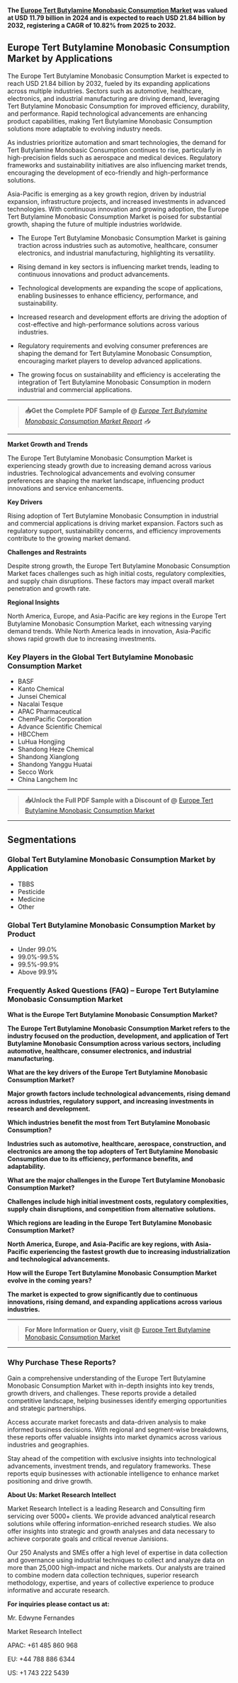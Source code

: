 <p><strong>The <a href="https://www.marketresearchintellect.com/download-sample/?rid=415761&amp;utm_source=Pulse-April-Europe&amp;utm_medium=852">Europe Tert Butylamine Monobasic Consumption Market</a> was valued at USD 11.79 billion in 2024 and is expected to reach USD 21.84 billion by 2032, registering a CAGR of 10.82% from 2025 to 2032.</strong></p><h2>Europe Tert Butylamine Monobasic Consumption Market by Applications&nbsp;</h2><p><p>The Europe Tert Butylamine Monobasic Consumption Market is expected to reach USD 21.84 billion by 2032, fueled by its expanding applications across multiple industries. Sectors such as automotive, healthcare, electronics, and industrial manufacturing are driving demand, leveraging Tert Butylamine Monobasic Consumption for improved efficiency, durability, and performance. Rapid technological advancements are enhancing product capabilities, making Tert Butylamine Monobasic Consumption solutions more adaptable to evolving industry needs.</p><p>As industries prioritize automation and smart technologies, the demand for Tert Butylamine Monobasic Consumption continues to rise, particularly in high-precision fields such as aerospace and medical devices. Regulatory frameworks and sustainability initiatives are also influencing market trends, encouraging the development of eco-friendly and high-performance solutions.</p><p>Asia-Pacific is emerging as a key growth region, driven by industrial expansion, infrastructure projects, and increased investments in advanced technologies. With continuous innovation and growing adoption, the Europe Tert Butylamine Monobasic Consumption Market is poised for substantial growth, shaping the future of multiple industries worldwide.</p></p><ul><li><p>The Europe Tert Butylamine Monobasic Consumption Market is gaining traction across industries such as automotive, healthcare, consumer electronics, and industrial manufacturing, highlighting its versatility.</p></li><li><p>Rising demand in key sectors is influencing market trends, leading to continuous innovations and product advancements.</p></li><li><p>Technological developments are expanding the scope of applications, enabling businesses to enhance efficiency, performance, and sustainability.</p></li><li><p>Increased research and development efforts are driving the adoption of cost-effective and high-performance solutions across various industries.</p></li><li><p>Regulatory requirements and evolving consumer preferences are shaping the demand for Tert Butylamine Monobasic Consumption, encouraging market players to develop advanced applications.</p></li><li><p>The growing focus on sustainability and efficiency is accelerating the integration of Tert Butylamine Monobasic Consumption in modern industrial and commercial applications.</p></li></ul><hr /><blockquote><p><strong><span class="font-[700]">📥Get the Complete PDF Sample of @ </span></strong><em><span class="font-[700]"><a href="https://www.marketresearchintellect.com/download-sample/?rid=415761&amp;utm_source=Pulse-April-Europe&amp;utm_medium=852" target="_blank" data-tracking-control-name="article-ssr-frontend-pulse_little-text-block" data-tracking-will-navigate="" data-test-link="">Europe Tert Butylamine Monobasic Consumption Market Report</a>&nbsp;📥</span></em></p></blockquote><hr /><p class="" data-start="77" data-end="360"><strong data-start="77" data-end="105">Market Growth and Trends</strong></p><p class="" data-start="77" data-end="360">The Europe Tert Butylamine Monobasic Consumption Market is experiencing steady growth due to increasing demand across various industries. Technological advancements and evolving consumer preferences are shaping the market landscape, influencing product innovations and service enhancements.</p><p class="" data-start="362" data-end="606"><strong data-start="362" data-end="377">Key Drivers</strong></p><p class="" data-start="362" data-end="606">Rising adoption of Tert Butylamine Monobasic Consumption in industrial and commercial applications is driving market expansion. Factors such as regulatory support, sustainability concerns, and efficiency improvements contribute to the growing market demand.</p><p class="" data-start="608" data-end="849"><strong data-start="608" data-end="637">Challenges and Restraints</strong></p><p class="" data-start="608" data-end="849">Despite strong growth, the Europe Tert Butylamine Monobasic Consumption Market faces challenges such as high initial costs, regulatory complexities, and supply chain disruptions. These factors may impact overall market penetration and growth rate.</p><p class="" data-start="851" data-end="1095"><strong data-start="851" data-end="872">Regional Insights</strong></p><p class="" data-start="851" data-end="1095">North America, Europe, and Asia-Pacific are key regions in the Europe Tert Butylamine Monobasic Consumption Market, each witnessing varying demand trends. While North America leads in innovation, Asia-Pacific shows rapid growth due to increasing investments.</p><p><h3>Key Players in the Global Tert Butylamine Monobasic Consumption Market </h3><ul><li>BASF</li><li>Kanto Chemical</li><li>Junsei Chemical</li><li>Nacalai Tesque</li><li>APAC Pharmaceutical</li><li>ChemPacific Corporation</li><li>Advance Scientific Chemical</li><li>HBCChem</li><li>LuHua Hongjing</li><li>Shandong Heze Chemical</li><li>Shandong Xianglong</li><li>Shandong Yanggu Huatai</li><li>Secco Work</li><li>China Langchem Inc</li></ul></p><hr /><blockquote><p><strong>📥Unlock the Full PDF Sample with a Discount of @</strong> <a href="https://www.marketresearchintellect.com/ask-for-discount/?rid=415761&amp;utm_source=Pulse-April-Europe&amp;utm_medium=852">Europe Tert Butylamine Monobasic Consumption Market</a></p></blockquote><hr /><p><h2>Segmentations</h2><h3>Global Tert Butylamine Monobasic Consumption Market by Application</h3><ul><li>TBBS</li><li>Pesticide</li><li>Medicine</li><li>Other</li></ul><h3>Global Tert Butylamine Monobasic Consumption Market by Product</h3><ul><li>Under 99.0%</li><li>99.0%-99.5%</li><li>99.5%-99.9%</li><li>Above 99.9%</li></ul></p><h3><strong>Frequently Asked Questions (FAQ) &ndash; Europe Tert Butylamine Monobasic Consumption Market</strong></h3><p><strong>What is the Europe Tert Butylamine Monobasic Consumption Market?</strong></p><p><strong>The Europe Tert Butylamine Monobasic Consumption Market refers to the industry focused on the production, development, and application of Tert Butylamine Monobasic Consumption across various sectors, including automotive, healthcare, consumer electronics, and industrial manufacturing.</strong></p><p><strong>What are the key drivers of the Europe Tert Butylamine Monobasic Consumption Market?</strong></p><p><strong>Major growth factors include technological advancements, rising demand across industries, regulatory support, and increasing investments in research and development.</strong></p><p><strong>Which industries benefit the most from Tert Butylamine Monobasic Consumption?</strong></p><p><strong>Industries such as automotive, healthcare, aerospace, construction, and electronics are among the top adopters of Tert Butylamine Monobasic Consumption due to its efficiency, performance benefits, and adaptability.</strong></p><p><strong>What are the major challenges in the Europe Tert Butylamine Monobasic Consumption Market?</strong></p><p><strong>Challenges include high initial investment costs, regulatory complexities, supply chain disruptions, and competition from alternative solutions.</strong></p><p><strong>Which regions are leading in the Europe Tert Butylamine Monobasic Consumption Market?</strong></p><p><strong>North America, Europe, and Asia-Pacific are key regions, with Asia-Pacific experiencing the fastest growth due to increasing industrialization and technological advancements.</strong></p><p><strong>How will the Europe Tert Butylamine Monobasic Consumption Market evolve in the coming years?</strong></p><p><strong>The market is expected to grow significantly due to continuous innovations, rising demand, and expanding applications across various industries.</strong></p><hr /><blockquote><p><span class="font-[700]"><strong>For More Information or Query, visit&nbsp;@</strong>&nbsp;</span><span class="font-[700]"><a href="https://www.marketresearchintellect.com/product/global-tert-butylamine-monobasic-consumption-market-size-and-forecast/?utm_source=Linkedin&utm_medium=852" target="_blank" data-tracking-control-name="article-ssr-frontend-pulse_little-text-block" data-tracking-will-navigate="" data-test-link="">Europe Tert Butylamine Monobasic Consumption Market</a></span></p></blockquote><hr /><h3><strong data-start="0" data-end="31">Why Purchase These Reports?</strong></h3><p class="" data-start="35" data-end="297">Gain a comprehensive understanding of the Europe Tert Butylamine Monobasic Consumption Market with in-depth insights into key trends, growth drivers, and challenges. These reports provide a detailed competitive landscape, helping businesses identify emerging opportunities and strategic partnerships.</p><p class="" data-start="299" data-end="540">Access accurate market forecasts and data-driven analysis to make informed business decisions. With regional and segment-wise breakdowns, these reports offer valuable insights into market dynamics across various industries and geographies.</p><p class="" data-start="542" data-end="784">Stay ahead of the competition with exclusive insights into technological advancements, investment trends, and regulatory frameworks. These reports equip businesses with actionable intelligence to enhance market positioning and drive growth.</p><p><strong><span class="font-[700]">About Us: Market Research Intellect</span></strong></p><p><span class="">Market Research Intellect is a leading Research and Consulting firm servicing over 5000+ clients. We provide advanced analytical research solutions while offering information-enriched research studies.&nbsp;</span>We also offer insights into strategic and growth analyses and data necessary to achieve corporate goals and critical revenue Janisions.</p><p><span class="">Our 250 Analysts and SMEs offer a high level of expertise in data collection and governance using industrial techniques to collect and analyze data on more than 25,000 high-impact and niche markets. Our analysts are trained to combine modern data collection techniques, superior research methodology, expertise, and years of collective experience to produce informative and accurate research.</span></p><p><strong>For inquiries please contact us at:</strong></p><p>Mr. Edwyne Fernandes</p><p>Market Research Intellect</p><p>APAC: +61 485 860 968</p><p>EU: +44 788 886 6344</p><p>US: +1 743 222 5439</p>